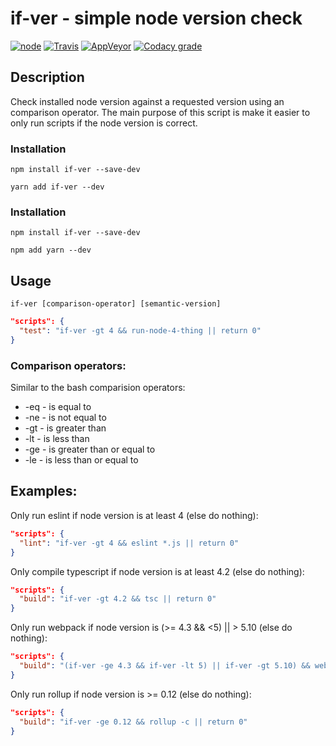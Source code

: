 # if-ver - simple node version check

[![node](https://img.shields.io/node/v/if-ver.svg)](https://www.npmjs.com/package/if-ver)
[![Travis](https://img.shields.io/travis/markis/if-ver.svg)](https://travis-ci.org/markis/if-ver)
[![AppVeyor](https://img.shields.io/appveyor/ci/markis/if-ver.svg)](https://ci.appveyor.com/project/markis/if-ver)
[![Codacy grade](https://img.shields.io/codacy/grade/53627a3cfd4a4d10a1fdd398dade6e1f.svg)](https://www.codacy.com/app/markis/if-ver)

## Description

Check installed node version against a requested version using an comparison operator. 
The main purpose of this script is make it easier to only run scripts if the node version is correct.

### Installation

``` shell
npm install if-ver --save-dev
```

``` shell
yarn add if-ver --dev
```

### Installation

``` shell
npm install if-ver --save-dev
```

``` shell
npm add yarn --dev
```

## Usage

``` shell
if-ver [comparison-operator] [semantic-version]
```

``` json
"scripts": {
  "test": "if-ver -gt 4 && run-node-4-thing || return 0"
}
```

### Comparison operators:

Similar to the bash comparision operators:

  * -eq - is equal to
  * -ne - is not equal to
  * -gt - is greater than
  * -lt - is less than
  * -ge - is greater than or equal to
  * -le - is less than or equal to

## Examples:

  Only run eslint if node version is at least 4 (else do nothing):
  ``` json
  "scripts": {
    "lint": "if-ver -gt 4 && eslint *.js || return 0"
  }
  ```

  Only compile typescript if node version is at least 4.2 (else do nothing):
  ``` json
  "scripts": {
    "build": "if-ver -gt 4.2 && tsc || return 0"
  }
  ```

  Only run webpack if node version is (>= 4.3 && <5) || > 5.10 (else do nothing):
  ``` json
  "scripts": {
    "build": "(if-ver -ge 4.3 && if-ver -lt 5) || if-ver -gt 5.10) && webpack || return 0"
  }
  ```

  Only run rollup if node version is >= 0.12 (else do nothing):
  ``` json
  "scripts": {
    "build": "if-ver -ge 0.12 && rollup -c || return 0"
  }
  ```
